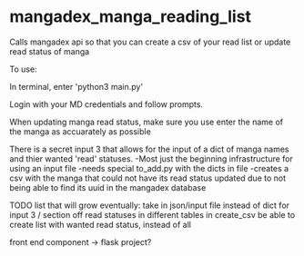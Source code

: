 # mangadex_manga_reading_list
Calls mangadex api so that you can create a csv of your read list or update read status of manga

To use:

In terminal, enter 'python3 main.py'

Login with your MD credentials and follow prompts.

When updating manga read status, make sure you use enter the name of the manga as accuarately as possible

There is a secret input 3 that allows for the input of a dict of manga names and thier wanted 'read' statuses.
        -Most just the beginning infrastructure for using an input file
        -needs special to_add.py with the dicts in file
        -creates a csv with the manga that could not have its read status updated due to not being able to find its uuid in the mangadex database

TODO list that will grow eventually:
take in json/input file instead of dict for input 3 / section off read statuses in different tables in create_csv
be able to create list with wanted read status, instead of all

front end component -> flask project?